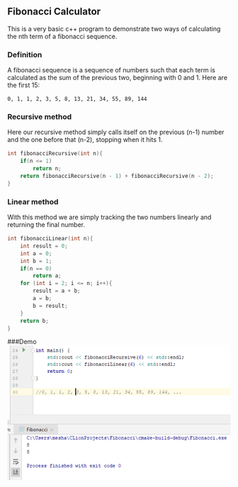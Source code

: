 ## Fibonacci Calculator

This is a very basic c++ program to demonstrate two ways of calculating the nth term of a fibonacci sequence.

### Definition

A fibonacci sequence is a sequence of numbers such that each term is calculated as the sum of the previous two, beginning with 0 and 1.
Here are the first 15:

```
0, 1, 1, 2, 3, 5, 8, 13, 21, 34, 55, 89, 144
```


### Recursive method

Here our recursive method simply calls itself on the previous (n-1) number and the one before that (n-2), stopping when it hits 1. 

```cpp
int fibonacciRecursive(int n){
    if(n <= 1)
        return n;
    return fibonacciRecursive(n - 1) + fibonacciRecursive(n - 2);
}
```



### Linear method

With this method we are simply tracking the two numbers linearly and returning the final number.

```cpp
int fibonacciLinear(int n){
    int result = 0;
    int a = 0;
    int b = 1;
    if(n == 0)
        return a;
    for (int i = 2; i <= n; i++){
        result = a + b;
        a = b;
        b = result;
    }
    return b;
}

```
###Demo 
![alt text](https://raw.githubusercontent.com/meshanator/Fibonacci/master/demo1.PNG "demo")

